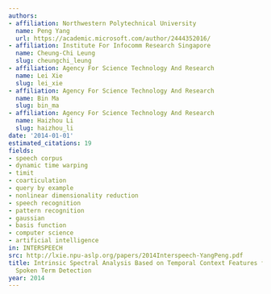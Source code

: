 ```yaml
---
authors:
- affiliation: Northwestern Polytechnical University
  name: Peng Yang
  url: https://academic.microsoft.com/author/2444352016/
- affiliation: Institute For Infocomm Research Singapore
  name: Cheung-Chi Leung
  slug: cheungchi_leung
- affiliation: Agency For Science Technology And Research
  name: Lei Xie
  slug: lei_xie
- affiliation: Agency For Science Technology And Research
  name: Bin Ma
  slug: bin_ma
- affiliation: Agency For Science Technology And Research
  name: Haizhou Li
  slug: haizhou_li
date: '2014-01-01'
estimated_citations: 19
fields:
- speech corpus
- dynamic time warping
- timit
- coarticulation
- query by example
- nonlinear dimensionality reduction
- speech recognition
- pattern recognition
- gaussian
- basis function
- computer science
- artificial intelligence
in: INTERSPEECH
src: http://lxie.npu-aslp.org/papers/2014Interspeech-YangPeng.pdf
title: Intrinsic Spectral Analysis Based on Temporal Context Features for Query-by-Example
  Spoken Term Detection
year: 2014
---
```

